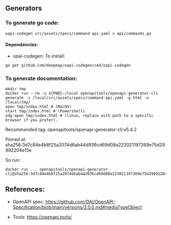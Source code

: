 ## Generators

### To generate go code:

`oapi-codegen src/assets/specs/command-api.yaml > api/commands.go`

#### Dependencies:

* opai-codegen: To install:

```bash
go get github.com/deepmap/oapi-codegen/cmd/oapi-codegen
```

### To generate documentation:

```
mkdir tmp
docker run --rm -v ${PWD}:/local openapitools/openapi-generator-cli generate -i /local/src/assets/specs/command-api.yaml -g html -o /local/tmp/
open tmp/index.html # (MacOS)
start tmp/index.html # (Powershell)
xdg-open tmp/index.html # (linux, replace with path to a specific browser if you prefer).
```

Recommended tag: openapitools/openapi-generator-cli:v5.4.2

Pinned at: sha256:3d7c84e4b8f25a2074d6ab44d936cd69d08a223021197269e75d29992204e15e

So run:
```
docker run ... openapitools/openapi-generator-cli@sha256:3d7c84e4b8f25a2074d6ab44d936cd69d08a223021197269e75d29992204e15e
```

## References:

* OpenAPI spec: https://github.com/OAI/OpenAPI-Specification/blob/main/versions/3.0.0.md#mediaTypeObject

* Tools: https://openapi.tools/
